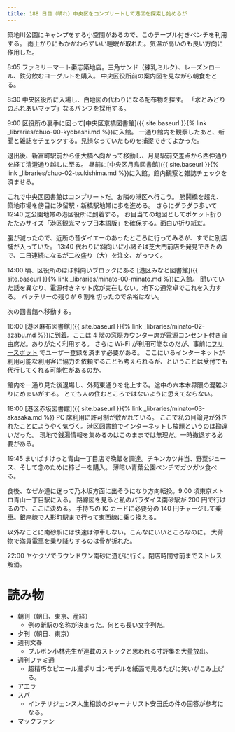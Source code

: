 ```yaml
---
title: 188 日目（晴れ）中央区をコンプリートして港区を探索し始めるが
---
```


築地川公園にキャンプをする小空間があるので、このテーブル付きベンチを利用する。
雨上がりにもかかわらずいい睡眠が取れた。気温が高いのも良い方向に作用した。

8:05 ファミリーマート秦志築地店。三角サンド（練乳ミルク）、レーズンロール、鉄分飲むヨーグルトを購入。
中央区役所前の案内図を見ながら朝食をとる。

8:30 中央区役所に入場し、白地図の代わりになる配布物を探す。
「水とみどりのふれあいマップ」なるパンフを採用する。

9:00 区役所の裏手に回って[中央区京橋図書館]({{ site.baseurl }}{% link _libraries/chuo-00-kyobashi.md %})に入館。
一通り館内を観察したあと、新聞と雑誌をチェックする。見損なっていたものを捕捉できてよかった。

退出後、新富町駅前から佃大橋へ向かって移動し、月島駅前交差点から西仲通りを経て清澄通り越しに至る。
昼前に[中央区月島図書館]({{ site.baseurl }}{% link _libraries/chuo-02-tsukishima.md %})に入館。館内観察と雑誌チェックを済ませる。

これで中央区図書館はコンプリートだ。お隣の港区へ行こう。
勝鬨橋を超え、築地市場を傍目に汐留駅・新橋駅地帯に歩を進める。
さらにダラダラ歩いて 12:40 芝公園地帯の港区役所に到着する。
お目当ての地図としてポケット折りたたみサイズ「港区観光マップ日本語版」を確保する。面白い折り紙だ。

腹が減ったので、近所の昔ダイエーのあったところに行ってみるが、すでに別店舗が入っていた。
13:40 代わりに斜向いに小諸そば芝大門前店を発見できたので、二日連続になるが二枚盛り（大）を注文、がっつく。

14:00 頃、区役所のほぼ斜向いブロックにある [港区みなと図書館]({{ site.baseurl }}{% link _libraries/minato-00-minato.md %})に入館。
聞いていた話を異なり、電源付きネット席が実在しない。地下の通常卓でこれを入力する。
バッテリーの残りが 6 割を切ったので余裕はない。

次の図書館へ移動する。

16:00 [港区麻布図書館]({{ site.baseurl }}{% link _libraries/minato-02-azabu.md %})に到着。ここは 4 階の窓際カウンター席が電源コンセント付き自由席だ。ありがたく利用する。
さらに Wi-Fi が利用可能なのだが、事前に[フリースポット](https://www.freespot.com/users/register_mail.php) でユーザー登録を済ます必要がある。
ここにいるインターネットが利用可能な利用客に協力を依頼することも考えられるが、ということは受付でも代行してくれる可能性があるのか。

館内を一通り見た後退場し、外苑東通りを北上する。途中の六本木界隈の混雑ぶりにめまいがする。
とても人の住むところではないように思えてならない。

18:00 [港区赤坂図書館]({{ site.baseurl }}{% link _libraries/minato-03-akasaka.md %}) PC 席利用に許可制が敷かれている。
ここで私の目論見が外されたことにようやく気づく。港区図書館でインターネットし放題というのは勘違いだった。
現地で銭湯情報を集めるのはこのままでは無理だ。一時撤退する必要がある。

19:45 まいばすけっと青山一丁目店で晩飯を調達。チキンカツ弁当、野菜ジュース、そして念のために柿ピーを購入。
薄暗い青葉公園ベンチでガツガツ食べる。

食後、なぜか道に迷って乃木坂方面に出そうになり方向転換。9:00 頃東京メトロ青山一丁目駅に入る。
路線図を見ると私のパラダイス南砂駅が 200 円で行けるので、ここに決める。
手持ちの IC カードに必要分の 140 円チャージして乗車。銀座線で人形町駅まで行って東西線に乗り換える。

以外なことに南砂駅には快速は停車しない。こんなにいいところなのに。
大荷物で満員電車を乗り降りするのは骨が折れた。

22:00 ヤケクソでラウンドワン南砂に遊びに行く。閉店時間寸前までストレス解消。

# 読み物

* 朝刊（朝日、東京、産経）
  * 例の新駅の名称が決まった。何とも長い文字列だ。
* 夕刊（朝日、東京）
* 週刊文春
  * ブルボン小林先生が連載のストックと思われる寸評集を大量放出。
* 週刊ファミ通
  * 超精巧なピエール瀧ポリゴンモデルを紙面で見るたびに笑いがこみ上げる。
* アエラ
* スパ
  * インテリジェンス人生相談のジャーナリスト安田氏の件の回答が参考になる。
* マックファン
